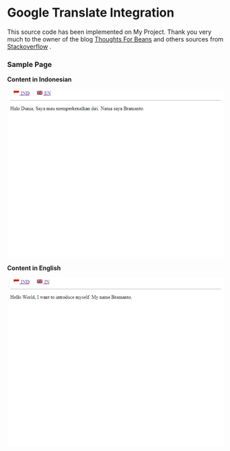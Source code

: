 # Google Translate Integration
This source code has been implemented on My Project. Thank you very much to the owner of the blog [Thoughts For Beans](http://thoughtsforbeans.blogspot.com/2012/08/translate-your-website-with-google.html) and others sources from [Stackoverflow](https://stackoverflow.com/questions/10486833/implementing-google-translate-with-custom-flag-icons) .

### Sample Page
**Content in Indonesian**

![Content in Indonesian](assets/img/example_in.png)


**Content in English**

![Content in English](assets/img/example_en.png)
